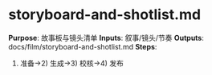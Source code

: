 # storyboard-and-shotlist.md

**Purpose**: 故事板与镜头清单
**Inputs**: 叙事/镜头/节奏
**Outputs**: docs/film/storyboard-and-shotlist.md
**Steps**:

1. 准备→2) 生成→3) 校核→4) 发布
